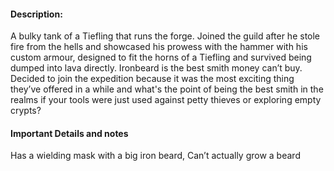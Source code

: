 #### **Description:**
A bulky tank of a Tiefling that runs the forge. Joined the guild after he stole fire from the hells and showcased his prowess with the hammer with his custom armour, designed to fit the horns of a Tiefling and survived being dumped into lava directly. Ironbeard is the best smith money can’t buy. Decided to join the expedition because it was the most exciting thing they’ve offered in a while and what's the point of being the best smith in the realms if your tools were just used against petty thieves or exploring empty crypts?

#### **Important Details and notes**
Has a wielding mask with a big iron beard, Can’t actually grow a beard